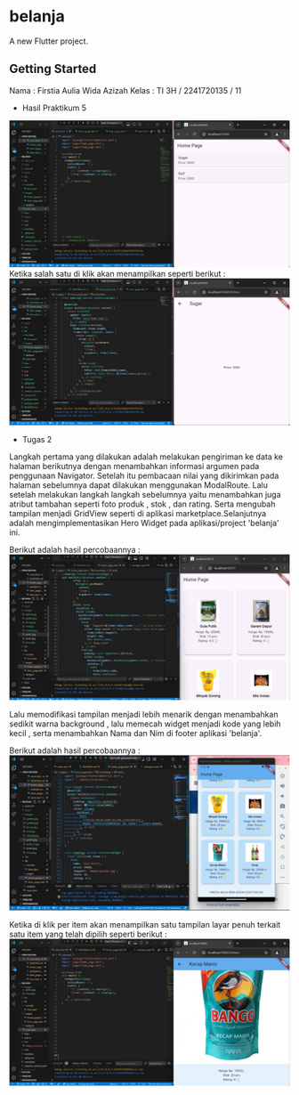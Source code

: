# belanja

A new Flutter project.

## Getting Started

Nama  : Firstia Aulia Wida Azizah
Kelas : TI 3H / 2241720135 / 11

- Hasil Praktikum 5

![Screenshot](images\prak1.jpg)
Ketika salah satu di klik akan menampilkan seperti berikut :
![Screenshot](images\prak2.jpg)

- Tugas 2 

Langkah pertama yang dilakukan adalah melakukan pengiriman ke data ke halaman berikutnya dengan menambahkan informasi argumen pada penggunaan Navigator. Setelah itu pembacaan nilai yang dikirimkan pada halaman sebelumnya dapat dilakukan menggunakan ModalRoute. Lalu setelah melakukan langkah langkah sebelumnya yaitu menambahkan juga atribut tambahan seperti foto produk , stok , dan rating. Serta mengubah tampilan menjadi GridView seperti di aplikasi marketplace.Selanjutnya adalah mengimplementasikan Hero Widget pada aplikasi/project 'belanja' ini.

Berikut adalah hasil percobaannya :
![Screenshot](images\prak2.1.jpg)

Lalu memodifikasi tampilan menjadi lebih menarik dengan menambahkan sedikit warna background , lalu memecah widget menjadi kode yang lebih kecil , serta menambahkan Nama dan Nim di footer aplikasi 'belanja'.

Berikut adalah hasil percobaannya :
![Screenshot](images\prak2.2.jpg)

Ketika di klik per item akan menampilkan satu tampilan layar penuh terkait satu item yang telah dipilih seperti berikut :
![Screenshot](images\prak2.3.jpg)
